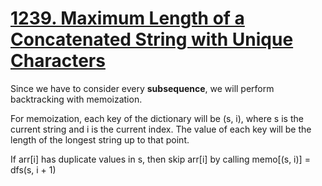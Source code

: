 # [1239. Maximum Length of a Concatenated String with Unique Characters](https://leetcode.com/problems/maximum-length-of-a-concatenated-string-with-unique-characters/description/?envType=daily-question&envId=2024-01-23)

Since we have to consider every **subsequence**, we will perform backtracking with memoization.

For memoization, each key of the dictionary will be (s, i), where s is the current string and i is the current index. The value of each key will be the length of the longest string up to that point. 

If arr[i] has duplicate values in s, then skip arr[i] by calling memo[(s, i)] = dfs(s, i + 1)
